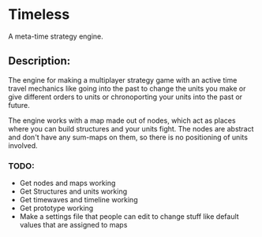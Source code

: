 # Timeless

A meta-time strategy engine.

## Description:

The engine for making a multiplayer strategy game with an active time travel mechanics like going into the past to change the units you make or give different orders to units or chronoporting your units into the past or future.

The engine works with a map made out of nodes, which act as places where you can build structures and your units fight. The nodes are abstract and don't have any sum-maps on them, so there is no positioning of units involved.

### TODO:
* Get nodes and maps working
* Get Structures and units working
* Get timewaves and timeline working
* Get prototype working
* Make a settings file that people can edit to change stuff like default values that are assigned to maps
